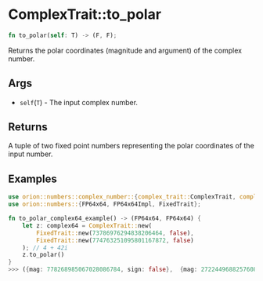 # ComplexTrait::to_polar

```rust
fn to_polar(self: T) -> (F, F);
```

Returns the polar coordinates (magnitude and argument) of the complex number.

## Args

* `self`(`T`) - The input complex number.

## Returns 

A tuple of two fixed point numbers representing the polar coordinates of the input number.

## Examples

```rust
use orion::numbers::complex_number::{complex_trait::ComplexTrait, complex64::complex64};
use orion::numbers::{FP64x64, FP64x64Impl, FixedTrait};

fn to_polar_complex64_example() -> (FP64x64, FP64x64) {
    let z: complex64 = ComplexTrait::new(
        FixedTrait::new(73786976294838206464, false),
        FixedTrait::new(774763251095801167872, false)
    ); // 4 + 42i
    z.to_polar()
}
>>> ({mag: 778268985067028086784, sign: false},  {mag: 27224496882576083824, sign: false}) // mag : 42.190046219457976 + arg : 1.4758446204521403 
 ```
